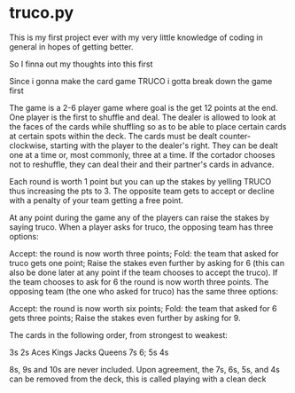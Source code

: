 # truco.py
This is my first project ever with my very little knowledge of coding in general in hopes of getting better.


So I finna out my thoughts into this first 

Since i gonna make the card game TRUCO i gotta break down the game first 


The game is a 2-6 player game where goal is the get 12 points at the end. 
One player is the first to shuffle and deal. The dealer is allowed to look at the faces of the cards while shuffling so as to be able to place certain cards at certain spots within the deck. The cards must be dealt counter-clockwise, starting with the player to the dealer's right. They can be dealt one at a time or, most commonly, three at a time. If the cortador chooses not to reshuffle, they can deal their and their partner's cards in advance.

Each round is worth 1 point but you can up the stakes by yelling TRUCO thus increasing the pts to 3. The opposite team gets to accept or decline with a penalty of your team getting a free point. 

At any point during the game any of the players can raise the stakes by saying truco. When a player asks for truco, the opposing team has three options:

Accept: the round is now worth three points;
Fold: the team that asked for truco gets one point;
Raise the stakes even further by asking for 6 (this can also be done later at any point if the team chooses to accept the truco).
If the team chooses to ask for 6 the round is now worth three points. The opposing team (the one who asked for truco) has the same three options:

Accept: the round is now worth six points;
Fold: the team that asked for 6 gets three points;
Raise the stakes even further by asking for 9.



The cards in the following order, from strongest to weakest:

3s
2s
Aces
Kings
Jacks
Queens
7s
6;
5s
4s

8s, 9s and 10s are never included. Upon agreement, the 7s, 6s, 5s, and 4s can be removed from the deck, this is called playing with a clean deck
